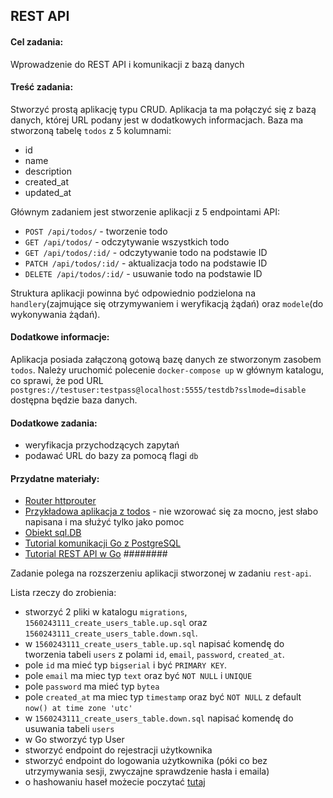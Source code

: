 ## REST API
 
#### Cel zadania: 
  Wprowadzenie do REST API i komunikacji z bazą danych

#### Treść zadania:
Stworzyć prostą aplikację typu CRUD. 
Aplikacja ta ma połączyć się z bazą danych, której URL podany jest w dodatkowych informacjach. 
Baza ma stworzoną tabelę `todos` z 5 kolumnami: 
   - id
   - name
   - description
   - created_at
   - updated_at

Głównym zadaniem jest stworzenie aplikacji z 5 endpointami API:
   - `POST /api/todos/` - tworzenie todo
   - `GET /api/todos/` - odczytywanie wszystkich todo
   - `GET /api/todos/:id/` - odczytywanie todo na podstawie ID
   - `PATCH /api/todos/:id/` - aktualizacja todo na podstawie ID
   - `DELETE /api/todos/:id/` - usuwanie todo na podstawie ID
  
Struktura aplikacji powinna być odpowiednio podzielona na `handlery`(zajmujące się otrzymywaniem i weryfikacją żądań) oraz `modele`(do wykonywania żądań).

#### Dodatkowe informacje:
Aplikacja posiada załączoną gotową bazę danych ze stworzonym zasobem `todos`.
Należy uruchomić polecenie `docker-compose up` w głównym katalogu, co sprawi, że
pod URL `postgres://testuser:testpass@localhost:5555/testdb?sslmode=disable` dostępna 
będzie baza danych.

#### Dodatkowe zadania:
  - weryfikacja przychodzących zapytań
  - podawać URL do bazy za pomocą flagi `db` 

#### Przydatne materiały:
  - [Router httprouter](https://github.com/julienschmidt/httprouter)
  - [Przykładowa aplikacja z todos](https://github.com/westonplatter/example-golang-todo) - nie wzorować się za mocno, jest słabo napisana i ma służyć tylko jako pomoc
  - [Obiekt sql.DB](https://golang.org/pkg/database/sql/#DB)
  - [Tutorial komunikacji Go z PostgreSQL](https://flaviocopes.com/golang-sql-database/)
  - [Tutorial REST API w Go](http://web.archive.org/web/20190305103238/https://www.codementor.io/codehakase/building-a-restful-api-with-golang-a6yivzqdo)
########

Zadanie polega na rozszerzeniu aplikacji stworzonej w zadaniu `rest-api`.

Lista rzeczy do zrobienia:
 - stworzyć 2 pliki w katalogu `migrations`, `1560243111_create_users_table.up.sql` oraz `1560243111_create_users_table.down.sql`.
 - w `1560243111_create_users_table.up.sql` napisać komendę do tworzenia tabeli `users` z polami `id`, `email`, `password`, `created_at`. 
 - pole `id` ma mieć typ `bigserial` i być `PRIMARY KEY`. 
 - pole `email` ma miec typ `text` oraz być `NOT NULL` i `UNIQUE`
 - pole `password` ma mieć typ `bytea`
 - pole `created_at` ma miec typ `timestamp` oraz być `NOT NULL` z default `now() at time zone 'utc'`
 - w `1560243111_create_users_table.down.sql` napisać komendę do usuwania tabeli `users`
 - w Go stworzyć typ User
 - stworzyć endpoint do rejestracji użytkownika
 - stworzyć endpoint do logowania użytkownika (póki co bez utrzymywania sesji, zwyczajne sprawdzenie hasła i emaila)
 - o hashowaniu haseł możecie poczytać [tutaj](https://gowebexamples.com/password-hashing/)